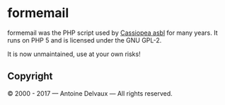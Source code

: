 formemail
=========

formemail was the PHP script used by [Cassiopea asbl][cassiopea] for many years.  It runs on PHP 5 and is licensed under the GNU GPL-2.

It is now unmaintained, use at your own risks!

Copyright
---------

© 2000 - 2017 — Antoine Delvaux — All rights reserved.

[cassiopea]: http://www.cassiopea.org

